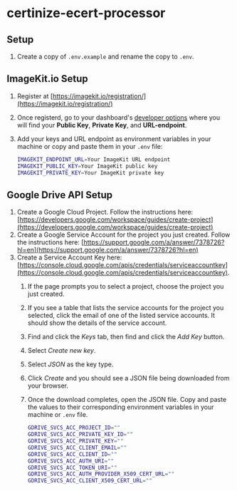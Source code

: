 # certinize-ecert-processor

## Setup

1. Create a copy of `.env.example` and rename the copy to `.env`.

## ImageKit.io Setup

1. Register at [https://imagekit.io/registration/](https://imagekit.io/registration/)
2. Once registerd, go to your dashboard's [developer options](https://imagekit.io/dashboard/developer/api-keys) where you will find your **Public Key**, **Private Key**, and **URL-endpoint**.
3. Add your keys and URL endpoint as environment variables in your machine or copy and paste them in your `.env` file:

    ```sh
    IMAGEKIT_ENDPOINT_URL=Your ImageKit URL endpoint
    IMAGEKIT_PUBLIC_KEY=Your ImageKit public key
    IMAGEKIT_PRIVATE_KEY=Your ImageKit private key
    ```

## Google Drive API Setup

1. Create a Google Cloud Project. Follow the instructions here: [https://developers.google.com/workspace/guides/create-project](https://developers.google.com/workspace/guides/create-project)
2. Create a Google Service Account for the project you just created. Follow the instructions here: [https://support.google.com/a/answer/7378726?hl=en](https://support.google.com/a/answer/7378726?hl=en)
3. Create a Service Account Key here: [https://console.cloud.google.com/apis/credentials/serviceaccountkey](https://console.cloud.google.com/apis/credentials/serviceaccountkey).
    1. If the page prompts you to select a project, choose the project you just created.
    2. If you see a table that lists the service accounts for the project you selected, click the email of one of the listed service accounts. It should show the details of the service account.
    3. Find and click the *Keys* tab, then find and click the *Add Key* button.
    4. Select *Create new key*.
    5. Select *JSON* as the key type.
    6. Click *Create* and you should see a JSON file being downloaded from your browser.
    7. Once the download completes, open the JSON file. Copy and paste the values to their corresponding environment variables in your machine or `.env` file.

        ```sh
        GDRIVE_SVCS_ACC_PROJECT_ID=""
        GDRIVE_SVCS_ACC_PRIVATE_KEY_ID=""
        GDRIVE_SVCS_ACC_PRIVATE_KEY=""
        GDRIVE_SVCS_ACC_CLIENT_EMAIL=""
        GDRIVE_SVCS_ACC_CLIENT_ID=""
        GDRIVE_SVCS_ACC_AUTH_URI=""
        GDRIVE_SVCS_ACC_TOKEN_URI=""
        GDRIVE_SVCS_ACC_AUTH_PROVIDER_X509_CERT_URL=""
        GDRIVE_SVCS_ACC_CLIENT_X509_CERT_URL=""
        ```
